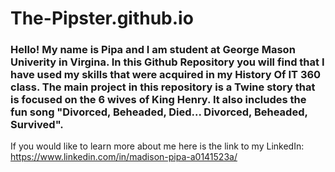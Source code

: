 # The-Pipster.github.io
### Hello! My name is Pipa and I am student at George Mason Univerity in Virgina. In this Github Repository you will find that I have used my skills that were acquired in my History Of IT 360 class. The main project in this repository is a Twine story that is focused on the 6 wives of King Henry. It also includes the fun song "Divorced, Beheaded, Died... Divorced, Beheaded, Survived".

If you would like to learn more about me here is the link to my LinkedIn: https://www.linkedin.com/in/madison-pipa-a0141523a/

